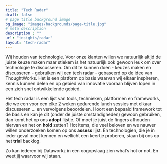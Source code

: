 ```yaml
---
title: "Tech Radar"
draft: false
# page title background image
bg_image: "images/backgrounds/page-title.jpg"
# meta description
description : ""
url: "insights/radar"
layout: "tech-radar"
---
```


Wij houden van technologie. Voor onze klanten willen we natuurlijk altijd de juiste keuze maken maar stiekem is het natuurlijk ook gewoon leuk om over technologie te discusseren. Om dit te kunnen doen - keuzes maken en discusseren - gebruiken wij een tech radar - gebaseerd op de idee van ThoughtWorks. Het is een platform op basis waarvan wij elkaar inspireren, kennis kunnen delen en op gebied van innovatie vooraan blijven lopen in een zich snel ontwikkelende gebied.

Het tech radar is een lijst van tools, technieken, platformen en frameworks, die we een voor een elke 2 weken gedurende lunch sessies met elkaar discusseren ... en vervolgens beoordelen. Hoort een bepaald framework tot de basis en kan je dit (onder de juiste omstandigheden) gewoon gebruiken, dan komt het op ons **adopt** lijstje. Of moet je juist de fingers afhouden hiervan en het on **hold** zetten? Hot items, die veel beloven en we nauwer willen onderzoeken komen op ons **assess** lijst. En technologien, die je in ieder geval moet kennen en wellicht een keertje proberen, staan bij ons op het **trial** backlog.

Zo kan iederen bij Dataworkz in een oogopslaag zien what’s hot or not. En weet jij waarvoor wij staan.
